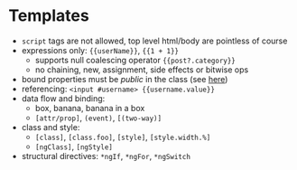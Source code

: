 
# Templates

- `script` tags are not allowed, top level html/body are pointless of course
- expressions only: `{{userName}}`, `{{1 + 1}}`
  - supports null coalescing operator `{{post?.category}}`
  - no chaining, new, assignment, side effects or bitwise ops
- bound properties must be _public_ in the class (see [here](https://github.com/angular/angular-cli/issues/5621#issuecomment-290896552))
- referencing: `<input #username> {{username.value}}`
- data flow and binding:
  - box, banana, banana in a box  
  - `[attr/prop]`, `(event)`, `[(two-way)]`
- class and style:
  - `[class]`, `[class.foo]`, `[style]`, `[style.width.%]`
  - `[ngClass]`, `[ngStyle]`
- structural directives: `*ngIf`, `*ngFor`, `*ngSwitch`

